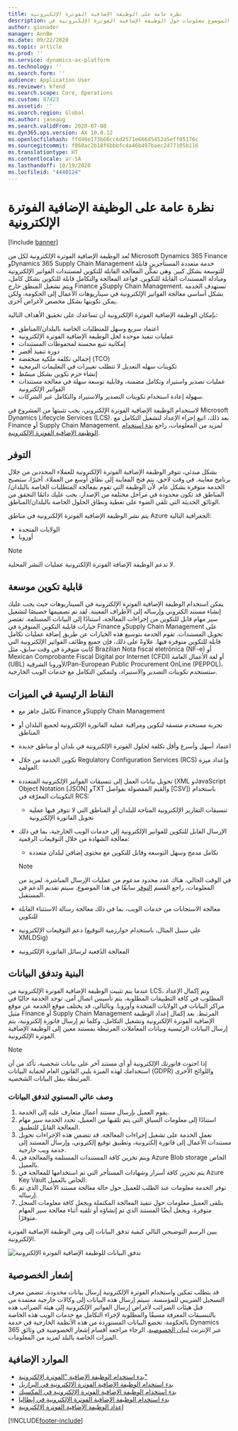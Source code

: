 ```yaml
---
title: نظرة عامة على الوظيفة الإضافية الفوترة الإلكترونية
description: يوفر هذا الموضوع معلومات حول الوظيفة الإضافية الفوترة الإلكترونية في Microsoft Dynamics 365 Finance وفي Dynamics 365 Supply Chain Management.
author: gionoder
manager: AnnBe
ms.date: 09/22/2020
ms.topic: article
ms.prod: ''
ms.service: dynamics-ax-platform
ms.technology: ''
ms.search.form: ''
audience: Application User
ms.reviewer: kfend
ms.search.scope: Core, Operations
ms.custom: 97423
ms.assetid: ''
ms.search.region: Global
ms.author: janeaug
ms.search.validFrom: 2020-07-08
ms.dyn365.ops.version: AX 10.0.12
ms.openlocfilehash: ffd48e173b66cc6d2571e666d5452a5eff05176c
ms.sourcegitcommit: f860ac2b18f6bbbfc4a46b497baec2477105b116
ms.translationtype: HT
ms.contentlocale: ar-SA
ms.lasthandoff: 10/19/2020
ms.locfileid: "4440124"
---
```

# <a name="electronic-invoicing-add-on-overview"></a>نظرة عامة على الوظيفة الإضافية الفوترة الإلكترونية

[!include [banner](../includes/banner.md)]

تُعد الوظيفة الإضافية الفوترة الإلكترونية لكل من Microsoft Dynamics 365 Finance وDynamics 365 Supply Chain Management خدمة متعددة المستأجرين قابلة للتوسعة بشكل كبير. وهي تمكّن المعالجة القابلة للتكوين لمستندات الفواتير الإلكترونية ومبادلة المستندات القابلة للتكوين. قواعد المعالجة والتكامل قابلة للتكوين بشكل كامل، ويتم تشغيل المنطق خارج Finance وSupply Chain Management. تستهدف الخدمة بشكل أساسي معالجة الفواتير الإلكترونية في سيناريوهات الأعمال إلى الحكومة، ولكن يمكن تكوينها بشكل مخصص لأغراض أخرى.

بإمكان الوظيفة الإضافية الفوترة الإلكترونية أن تساعدك على تحقيق الأهداف التالية:

- اعتماد سريع وسهل للمتطلبات الخاصة بالبلدان/المناطق
- عمليات تنفيذ موحدة لحل الوظيفة الإضافية الفوترة الإلكترونية
- إمكانية تتبع محسنة لمحفوظات المستندات
- دورة تنفيذ أقصر
- إجمالي تكلفة ملكية منخفضة (TCO)
- تكوينات سهله التعديل لا تتطلب تغييرات في التعليمات البرمجية
- إنشاء حزم تكوين بشكل مبسّط
- عمليات تصدير واستيراد وتكامل مضمنة، وقابلية توسعة سهلة في معالجة مستندات الفواتير الإلكترونية
- سهولة إعادة استخدام تكوينات التصدير والاستيراد والتكامل عبر الشركات.

لاستخدام الوظيفة الإضافية الفوترة الإلكتروني، يجب تثبيتها من المشروع في Microsoft Dynamics Lifecycle Services (LCS). بعد ذلك، اتبع إجراء الإعداد لتشغيل التكامل مع Finance أو Supply Chain Management. لمزيد من المعلومات، راجع [بدء استخدام الوظيفة الإضافية الفوترة الإلكترونية](e-invoicing-get-started.md).

## <a name="availability"></a>التوفر

بشكل مبدئي، تتوفر الوظيفة الإضافية الفوترة الإلكترونية للعملاء المحددين من خلال برنامج معاينة. في وقت لاحق، يتم فتح المعاينة إلى نطاق أوسع من العملاء. أخيرًا، ستصبح الخدمة متوفرة بشكل عام. لأن الوظيفة التي تقوم بمعالجة المتطلبات الخاصة بالبلدان/المناطق قد تكون محدودة في مراحل مختلفة من الإصدار، يجب عليك دائمًا التحقق من الوثائق الحديثة التي تلقي الضوء على تغطية ونطاق الحلول الخاصة بالبلدان/المناطق.

يتم نشر الوظيفة الإضافية الفوترة الإلكترونية في مناطق Azure الجغرافية التالية:

- الولايات المتحدة
- أوروبا

> [!NOTE]
> لا تدعم الوظيفة الإضافة الفوترة الإلكترونية عمليات النشر المحلية.

## <a name="extended-configurability"></a>قابلية تكوين موسعة

يمكن استخدام الوظيفة الإضافية الفوترة الإلكترونية في السيناريوهات حيث يجب عليك إنشاء مستند الكتروني وإرساله إلى الأطراف المعينة. لقد تم تصميمها خصيصًا لتشغيل سير مهام قابل للتكوين من إجراءات المعالجة، استنادًا إلى البيانات المستلمة. تقتصر خيارات قابلية التكوين المتوفرة في Finance وSupply Chain Management على تحويل المستندات. تقوم الخدمة بتوسيع هذه الخيارات عن طريق إضافة عمليات تكامل قابلة للتكوين متوفرة فيها. علاوةً على ذلك، فإن جميع وظائف الفواتير الإلكترونية التي كانت متوفرة في وقت سابق، مثل Brazilian Nota fiscal eletrônica (NF-e) أو Mexican Comprobante Fiscal Digital por Internet (CFDI) أو لغة الأعمال العامة (UBL) لأوروبا الشرقية/Pan-European Public Procurement OnLine (PEPPOL)، ستستخدم تكوينات التصدير والاستيراد، ولتمكين التكامل مع خدمات الويب الخارجية.

## <a name="feature-highlights"></a>النقاط الرئيسية في الميزات

- تكامل جاهز مع Finance وSupply Chain Management
- تجربة مستخدم متسقة لتكوين ومراقبة عملية الفاتورة الإلكترونية لجميع البلدان أو المناطق
- اعتماد أسهل وأسرع وأقل تكلفة لحلول الفوترة الإلكترونية في بلدان أو مناطق جديدة
- تكوين الخدمة من خلال Regulatory Configuration Services (RCS) وإعداد ميزة العولمة.
- تحويل بيانات العمل إلى تنسيقات الفواتير الإلكترونية المتعددة (XML وJavaScript Object Notation \[JSON\] وTXT والقيم المفصولة بفواصل \[CSV\]) باستخدام التكوينات المعرّفة في RCS:

    - تنسيقات التقارير الإلكترونية المتاحة للبلدان أو المناطق التي لا تتوفر فيها عملية تحويل الفاتورة الإلكترونية

- الإرسال القابل للتكوين للفواتير الإلكترونية إلى خدمات الويب الخارجية، بما في ذلك معالجة الشهادة من خلال التوقيعات الرقمية:

    - تكامل مدمج وسهل التوسعة وقابل للتكوين مع محتوى إضافي لبلدان متعددة

    > [!NOTE]
    > في الوقت الحالي، هناك عدد محدود مدعوم من عمليات الإرسال المباشرة. لمزيد من المعلومات، راجع القسم [التوفر](#availability) سابقًا في هذا الموضوع. سيتم تقديم الدعم في المستقبل.

- معالجة الاستجابات من خدمات الويب، بما في ذلك معالجة رسالة الاستثناء القابلة للتكوين
- دعم التوقيعات الإلكترونية (على سبيل المثال، باستخدام خوارزمية التوقيع XMLDSig)
- المعالجة الدُفعية لرسائل الفاتورة الإلكترونية

## <a name="architecture-and-data-flow"></a>البنية وتدفق البيانات

عندما يتم تثبيت الوظيفة الإضافية الفوترة الإلكترونية من LCS، وتم إكمال الإعداد المطلوب في كافة التطبيقات المطلوبة، يتم تأسيس اتصال آمن. توجد الخدمة حاليًا في مراكز البيانات في الولايات المتحدة وأوروبا. وبالتالي، قد يختلف موقع الخدمة عن موقع مثيل Finance أو Supply Chain Management المرتبط. بعد إكمال إعداد الوظيفة الإضافية الفوترة الإلكترونية وتشغيل التكامل، وكلما تم إرسال فاتورة إلكترونية، يتم إرسال البيانات الرئيسية وبيانات المعاملات المرتبطة بمستند معين إلى الوظيفة الإضافية الفوترة الإلكترونية.

> [!NOTE]
> إذا احتوت فاتورتك الإلكترونية أو أي مستند آخر على بيانات شخصية، تأكد من أن استخدامك لهذه الميزة يلبي القانون العام لحماية البيانات (GDPR) واللوائح الأخرى المرتبطة بنقل البيانات الشخصية.

### <a name="high-level-description-of-the-data-flow"></a>وصف عالي المستوي لتدفق البيانات

1. يقوم العميل بإرسال مستند أعمال متعارف عليه إلى الخدمة.
2. استنادًا إلى معلومات السياق التي يتم تلقيها من العميل، تحدد الخدمة سير مهام المعالجة القابل للتطبيق.
3. تعمل الخدمة على تشغيل إجراءات المعالجة. قد تتضمن هذه الإجراءات تحويل مستندات الأعمال إلى فاتورة إلكترونية، وتطبيق توقيع إلكتروني، وإرسال المستند إلى خدمة ويب خارجية.
4. ويتم تخزين كافة المستندات المستلمة والمعالجة في Azure Blob storage الخاص بالعميل.
5. يتم تخزين كافة أسرار وشهادات المستأجر التي تم استخدامها للمعالجة في Azure Key Vault الخاص بالعميل.
6. توفر الخدمة معلومات عند الطلب للعميل حول حالة معالجة مستند الأعمال الذي تم إرساله.
7. يتلقى العميل معلومات حول تنفيذ المعالجة المكتملة ويجعل كافة معلومات السجل متوفرة. ويجعل أيضًا المستند الذي تم إنشاؤه أو تلقيه أثناء معالجة سير المهام متوفرًا.

يبين الرسم التوضيحي التالي كيفية تدفق البيانات إلى ومن الوظيفة الإضافية الفوترة الإلكترونية.

![تدفق البيانات للوظيفة الإضافية الفوترة الإلكترونية](media/e-invoicing-service-data-flow-diagram-overview.png)

## <a name="privacy-notice"></a>إشعار الخصوصية
قد يتطلب تمكين واستخدام الفوترة الإلكترونية إرسال بيانات محدودة، تتضمن معرف التسجيل الضريبي للمؤسسة. سيتم إرسال هذه البيانات إلى وكالات خارجية معتمدة من قبل هيئات الضرائب لأغراض إرسال الفواتير الإلكترونية إلى هيئة الضرائب هذه بالتنسيقات المعرفة مسبقًا والمطلوبة لإجراء التكامل مع خدمات الويب هذه الخاصة بالحكومة. تخضع البيانات المستوردة من هذه الأنظمة الخارجية في خدمة Dynamics 365 عبر الإنترنت [لبيان الخصوصية](https://go.microsoft.com/fwlink/?LinkId=512132). الرجاء مراجعه أقسام إشعار الخصوصية في وثائق الميزات الخاصة بالبلد لمزيد من المعلومات.

## <a name="additional-resources"></a>الموارد الإضافية

- [بدء استخدام الوظيفة الإضافية "الفوترة الإلكترونية"](e-invoicing-get-started.md)
- [بدء استخدام الوظيفة الإضافية الفوترة الإلكترونية في البرازيل](e-invoicing-bra-get-started.md)
- [بدء استخدام الوظيفة الإضافية الفوترة الإلكترونية في المكسيك](e-invoicing-mex-get-started.md)
- [بدء استخدام الوظيفة الإضافية الفوترة الإلكترونية في إيطاليا](e-invoicing-ita-get-started.md)
- [إعداد الوظيفة الإضافية الفوترة الإلكترونية](e-invoicing-setup.md)


[!INCLUDE[footer-include](../../includes/footer-banner.md)]